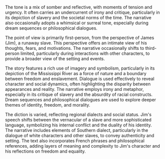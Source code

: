 <tone>The tone is a mix of somber and reflective, with moments of tension and urgency. It often carries an undercurrent of irony and critique, particularly in its depiction of slavery and the societal norms of the time. The narrative also occasionally adopts a whimsical or surreal tone, especially during dream sequences or philosophical dialogues.</tone>

<pov>The point of view is primarily first-person, from the perspective of James (Jim), a runaway slave. This perspective offers an intimate view of his thoughts, fears, and motivations. The narrative occasionally shifts to third-person limited, particularly during interactions with other characters, to provide a broader view of the setting and events.</pov>

<litdev>The story features a rich use of imagery and symbolism, particularly in its depiction of the Mississippi River as a force of nature and a boundary between freedom and enslavement. Dialogue is used effectively to reveal character and social dynamics, often highlighting the disparity between appearances and reality. The narrative employs irony and metaphor, especially in its critique of slavery and the absurdity of racial constructs. Dream sequences and philosophical dialogues are used to explore deeper themes of identity, freedom, and morality.</litdev>

<lexchoice>The diction is varied, reflecting regional dialects and social status. Jim's speech shifts between the vernacular of a slave and more sophisticated language, symbolizing his internal conflict and the duality of his identity. The narrative includes elements of Southern dialect, particularly in the dialogue of white characters and other slaves, to convey authenticity and setting. The text also incorporates French phrases and philosophical references, adding layers of meaning and complexity to Jim's character and his reflections on freedom and equality.</lexchoice>
